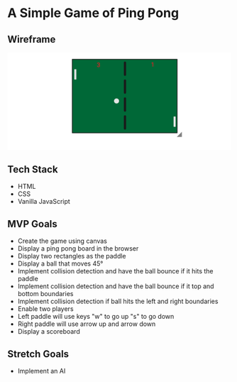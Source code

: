 # A Simple Game of Ping Pong

## Wireframe
![pong](pong.png)

## Tech Stack
* HTML
* CSS
* Vanilla JavaScript

## MVP Goals
* Create the game using canvas
* Display a ping pong board in the browser
* Display two rectangles as the paddle
* Display a ball that moves 45°
* Implement collision detection and have the ball bounce if it hits the paddle
* Implement collision detection and have the ball bounce if it top and bottom boundaries
* Implement collision detection if ball hits the left and right boundaries
* Enable two players
* Left paddle will use keys "w" to go up "s" to go down
* Right paddle will use arrow up and arrow down
* Display a scoreboard

## Stretch Goals
* Implement an AI 

